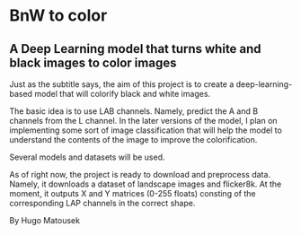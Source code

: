 # BnW to color #
## A Deep Learning model that turns white and black images to color images ##

Just as the subtitle says, the aim of this project is to create a deep-learning-based model that will colorify black and white images.

The basic idea is to use LAB channels. Namely, predict the A and B channels from the L channel. In the later versions of the model, I plan on implementing some sort of image classification that will help the model to understand the contents of the image to improve the colorification.

Several models and datasets will be used.

As of right now, the project is ready to download and preprocess data. Namely, it downloads a dataset of landscape images and flicker8k. At the moment, it outputs X and Y matrices (0-255 floats) consting of the corresponding LAP channels in the correct shape.

By Hugo Matousek

